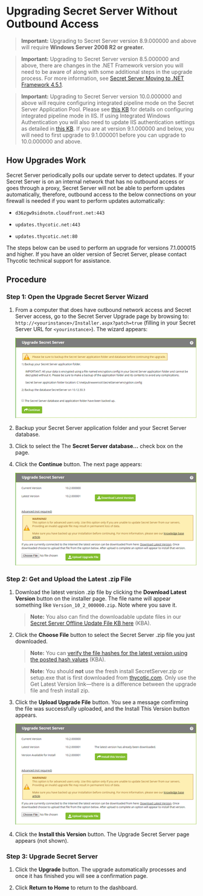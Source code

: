 [title]: # (Upgrading Secret Server Without Outbound Access)
[tags]: # (Setup, Upgrading)
[priority]: #

# Upgrading Secret Server Without Outbound Access

> **Important:** Upgrading to Secret Server version 8.9.000000 and above will require **Windows Server 2008 R2 or greater.**

> **Important:** Upgrading to Secret Server version 8.5.000000 and above, there are changes in the .NET Framework version you will need to be aware of along with some additional steps in the upgrade process. For more information, see [Secret Server Moving to .NET Framework 4.5.1](https://thycotic.force.com/support/s/article/Secret-Server-Moving-to-NET-Framework-4-5-1).

> **Important:** Upgrading to Secret Server version 10.0.000000 and above will require configuring integrated pipeline mode on the Secret Server Application Pool. Please see [this KB](http://updates.thycotic.net/link.ashx?IisPiplineIntegratedKnowledgeBase) for details on configuring integrated pipeline mode in IIS. If using Integrated Windows Authentication you will also need to update IIS authentication settings as detailed in [this KB](http://updates.thycotic.net/link.ashx?SS_10_IntegratedWindowsAuthentication). If you are at version 9.1.000000 and below, you will need to first upgrade to 9.1.000001 before you can upgrade to 10.0.000000 and above.

## How Upgrades Work

Secret Server periodically polls our update server to detect updates. If your Secret Server is on an internal network that has no outbound access or goes through a proxy, Secret Server will not be able to perform updates automatically, therefore, outbound access to the below connections on your firewall is needed if you want to perform updates automatically:

- `d36zgw9sidnotm.cloudfront.net:443`

- `updates.thycotic.net:443`

- `updates.thycotic.net:80`

The steps below can be used to perform an upgrade for versions 7.1.000015 and higher. If you have an older version of Secret Server, please contact Thycotic technical support for assistance.

## Procedure

### Step 1: Open the Upgrade Secret Server Wizard

1. From a computer that does have outbound network access and Secret Server access, go to the Secret Server Upgrade page by browsing to: `http://<yourinstance>/Installer.aspx?patch=true` (filling in your Secret Server URL for `<yourinstance>`). The wizard appears:

   ![User-added image](images/clip_image002.png)

1. Backup your Secret Server application folder and your Secret Server database.

1. Click to select the The **Secret Server database…** check box on the page.

1. Click the **Continue** button. The next page appears:

   ![User-added image](images/clip_image004.png)

### Step 2: Get and Upload the Latest .zip File

1. Download the latest version .zip file by clicking the **Download Latest Version** button on the installer page. The file name will appear something like `Version_10_2_000000.zip`. Note where you save it.

   > **Note:** You also can find the downloadable update files in our[ Secret Server Offline Update File KB here](https://thycotic.force.com/support/s/article/Secret-Server-Offline-Update-File) (KBA).

1. Click the **Choose File** button to select the Secret Server .zip file you just downloaded.

   > **Note:** You can [verify the file hashes for the latest version using the posted hash values](https://thycotic.force.com/support/s/article/Secret-Server-Download-Hashes) (KBA).

   > **Note:** You should **not** use the fresh install SecretServer.zip or setup.exe that is first downloaded from [thycotic.com](http://thycotic.com). Only use the Get Latest Version link—there is a difference between the upgrade file and fresh install zip.

1. Click the **Upload Upgrade File** button. You see a message confirming the file was successfully uploaded, and the Install This Version button appears.

   ![User-added image](images/clip_image006.png)

1. Click the **Install this Version** button. The Upgrade Secret Server page appears (not shown).

###  Step 3: Upgrade Secret Server

1. Click the **Upgrade** button. The upgrade automatically processes and once it has finished you will see a confirmation page.

1. Click **Return to Home** to return to the dashboard.


